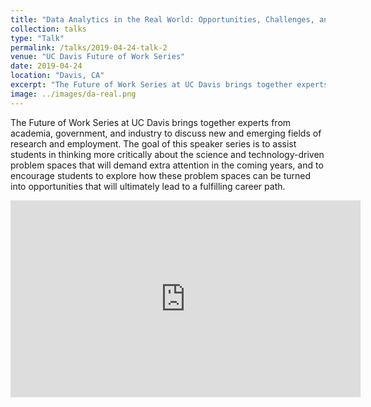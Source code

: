```yaml
---
title: "Data Analytics in the Real World: Opportunities, Challenges, and Risks"
collection: talks
type: "Talk"
permalink: /talks/2019-04-24-talk-2
venue: "UC Davis Future of Work Series"
date: 2019-04-24
location: "Davis, CA"
excerpt: "The Future of Work Series at UC Davis brings together experts from academia, government, and industry to discuss new and emerging fields of research and employment."
image: ../images/da-real.png
---
```


The Future of Work Series at UC Davis brings together experts from academia, government, and industry to discuss new and emerging fields of research and employment. The goal of this speaker series is to assist students in thinking more critically about the science and technology-driven problem spaces that will demand extra attention in the coming years, and to encourage students to explore how these problem spaces can be turned into opportunities that will ultimately lead to a fulfilling career path.

<iframe width="560" height="315" src="https://www.youtube.com/embed/-g5ou6RBQ5s" title="YouTube video player" frameborder="0" allow="accelerometer; autoplay; clipboard-write; encrypted-media; gyroscope; picture-in-picture" allowfullscreen></iframe>